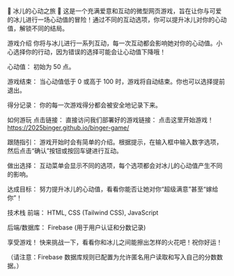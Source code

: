 💖 冰儿的心动之旅 💖
这是一个充满爱意和互动的微型网页游戏，旨在让你与可爱的冰儿进行一场心动值的冒险！通过不同的互动选项，你可以提升冰儿对你的心动值，解锁不同的结局。

游戏介绍
你将与冰儿进行一系列互动，每一次互动都会影响她对你的心动值。小心选择你的行动，因为错误的选择可能会让心动值下降哦！

心动值： 初始为 50 点。

游戏结束： 当心动值低于 0 或高于 100 时，游戏将自动结束。你也可以选择提前退出。

得分记录： 你的每一次游戏得分都会被安全地记录下来。

如何游玩
点击链接： 直接访问我们部署好的游戏链接：
点击这里开始游戏！https://2025binger.github.io/binger-game/

跟随指引： 游戏开始时会有简单的介绍。根据提示，在输入框中输入数字选项，然后点击“确认”按钮或按回车键进行互动。

做出选择： 互动菜单会显示不同的选项，每个选项都会对冰儿的心动值产生不同的影响。

达成目标： 努力提升冰儿的心动值，看看你能否让她对你“超级满意”甚至“嫁给你”！

技术栈
前端： HTML, CSS (Tailwind CSS), JavaScript

后端/数据库： Firebase (用于用户认证和分数记录)

享受游戏！
快来挑战一下，看看你和冰儿之间能擦出怎样的火花吧！祝你好运！

（请注意：Firebase 数据库规则已配置为允许匿名用户读取和写入自己的分数数据。）
